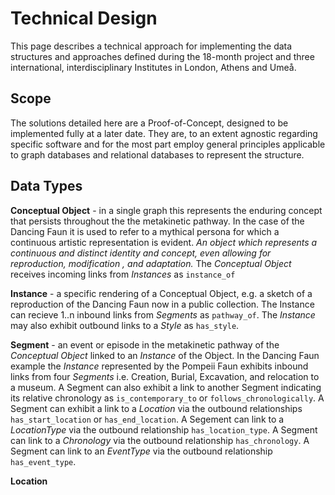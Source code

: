 # Technical Design

This page describes a technical approach for implementing the data structures and approaches defined during the 18-month project and three international, interdisciplinary Institutes in London, Athens and Umeå.

## Scope

The solutions detailed here are a Proof-of-Concept, designed to be implemented fully at a later date. They are, to an extent agnostic regarding specific software and for the most part employ general principles applicable to graph databases and relational databases to represent the structure.

## Data Types

**Conceptual Object** - in a single graph this represents the enduring concept that persists throughout the the metakinetic pathway. In the case of the Dancing Faun it is used to refer to a mythical persona for which a continuous artistic representation is evident.
*An object which represents a continuous and distinct identity and concept, even allowing for reproduction, modification , and adaptation.*
The *Conceptual Object* receives incoming links from *Instances* as `instance_of`

**Instance** - a specific rendering of a Conceptual Object, e.g. a sketch of a reproduction of the Dancing Faun now in a public collection.
The Instance can recieve 1..n inbound links from *Segments* as `pathway_of`. The *Instance* may also exhibit outbound links to a *Style* as `has_style`.

**Segment** - an event or episode in the metakinetic pathway of the *Conceptual Object* linked to an *Instance* of the Object. In the Dancing Faun example the *Instance* represented by the Pompeii Faun exhibits inbound links from four *Segments* i.e. Creation, Burial, Excavation, and relocation to a museum.
A Segment can also exhibit a link to another Segment indicating its relative chronology as `is_contemporary_to` or `follows_chronologically`.
A Segment can exhibit a link to a *Location* via the outbound relationships `has_start_location` or `has_end_location`.
A Segement can link to a *LocationType* via the outbound relationship `has_location_type`.
A Segment can link to a *Chronology* via the outbound relationship `has_chronology`.
A Segment can link to an *EventType* via the outbound relationship `has_event_type`.

**Location** 
